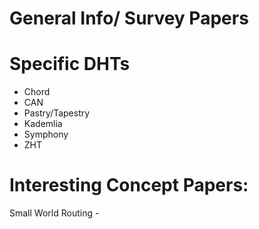 


# General Info/ Survey Papers


# Specific DHTs
* Chord
* CAN
* Pastry/Tapestry
* Kademlia
* Symphony
* ZHT


# Interesting Concept Papers: 
Small World Routing - 
